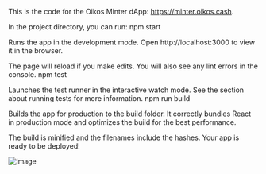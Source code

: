 This is the code for the Oikos Minter dApp: https://minter.oikos.cash.

In the project directory, you can run:
npm start

Runs the app in the development mode.
Open http://localhost:3000 to view it in the browser.

The page will reload if you make edits.
You will also see any lint errors in the console.
npm test

Launches the test runner in the interactive watch mode.
See the section about running tests for more information.
npm run build

Builds the app for production to the build folder.
It correctly bundles React in production mode and optimizes the build for the best performance.

The build is minified and the filenames include the hashes.
Your app is ready to be deployed!

![image](https://user-images.githubusercontent.com/94165270/141432734-66fa914e-4d9b-49b3-9e6d-d147f061a15c.png)
